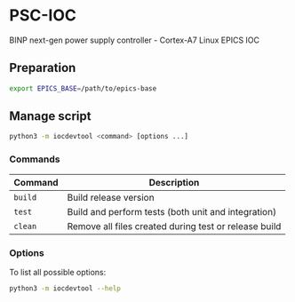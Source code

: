 # PSC-IOC

BINP next-gen power supply controller - Cortex-A7 Linux EPICS IOC

## Preparation

```bash
export EPICS_BASE=/path/to/epics-base
```

## Manage script

```bash
python3 -m iocdevtool <command> [options ...]
```

### Commands

| Command | Description |
|---------|-------------|
| `build` | Build release version                                 |
| `test`  | Build and perform tests (both unit and integration)   |
| `clean` | Remove all files created during test or release build |

### Options

To list all possible options:

```bash
python3 -m iocdevtool --help
```
